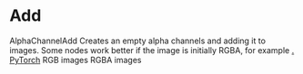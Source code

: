 # Add

<deflist type="narrow">
    <def title="Full Name">
        AlphaChannelAdd
    </def>
    <def title="Description">
        Creates an empty alpha channels and adding it to images.
        Some nodes work better if the image is initially RGBA, for example <a href="Image-Transform-Rotate.md"/>.
    </def>
        <def title="Backend">
            <a href="Modules.md" anchor="pytorch" summary="Image processing with pure Tensor without transformations.">PyTorch</a>
        </def>
    <def title="Input Parameters">
        <deflist type="full">
            <def title="Images (Type: Image)">
                RGB images
            </def>
        </deflist>
    </def>
    <def title="Output Parameters">
        <deflist type="full">
            <def title="Images (Type: Image)">
                RGBA images
            </def>
        </deflist>
    </def>
</deflist>
